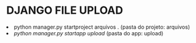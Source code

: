 # DJANGO FILE UPLOAD

<li>python manager.py startproject arquivos . (pasta do projeto: arquivos)</li> 
<li><em>python manager.py startapp upload</em> (pasta do app: upload)</li> 



